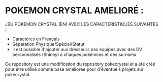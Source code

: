 **POKEMON CRYSTAL AMELIORÉ :**
==============================

JEU POKEMON CRYSTAL (EN) AVEC LES CARACTERISTIQUES SUIVANTES :
- Caractères en Français
- Séparation Physique/Spécial/Statut
- Il est possible d'ajouter aux dresseurs des équipes avec des DV personnalisés (Shiney) à chaques pokémons et des surnoms

Ce repository est une modification du repository pokecrystal et a été créé pour être utilisé comme base améliorée pour d'éventuels projets sur pokecrystal.
